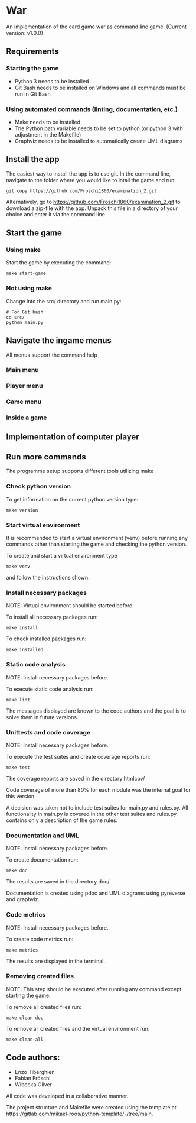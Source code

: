 War
=================

An implementation of the card game war as command line game. (Current version: v1.0.0)



Requirements
--------------------

### Starting the game
* Python 3 needs to be installed
* Git Bash needs to be installed on Windows and all commands must be run in Git Bash

### Using automated commands (linting, documentation, etc.)
* Make needs to be installed
* The Python path variable needs to be set to python (or python 3 with adjustment in the Makefile)
* Graphviz needs to be installed to automatically create UML diagrams


Install the app
--------------------

The easiest way to install the app is to use git. In the command line, navigate to the folder where you would like to intall the game and run:
```
git copy https://github.com/Froschi1860/examination_2.git
```

Alternatively, go to https://github.com/Froschi1860/examination_2.git to download a zip-file with the app. Unpack this file in a directory of your choice and enter it via the command line.


Start the game
-----------------
### Using make

Start the game by executing the command:
```
make start-game
```

### Not using make

Change into the src/ directory and run main.py:
```
# For Git bash
cd src/
python main.py
```


Navigate the ingame menus
-----------------

All menus support the command help

### Main menu



### Player menu


### Game menu


### Inside a game


Implementation of computer player
-----------------------------

Run more commands
------------------
The programme setup supports different tools utilizing make

### Check python version

To get information on the current python version type:
```
make version
```


### Start virtual environment

It is recommended to start a virtual environment (venv) before running any commands other than starting the game and checking the python version.

To create and start a virtual environment type
```
make venv
```
and follow the instructions shown.

### Install necessary packages

NOTE: Virtual environment should be started before.

To install all necessary packages run:
```
make install
```

To check installed packages run:
```
make installed
```


### Static code analysis
NOTE: Install necessary packages before.

To execute static code analysis run:
```
make lint
```

The messages displayed are known to the code authors and the goal is to solve them in future versions.


### Unittests and code coverage
NOTE: Install necessary packages before.

To execute the test suites and create coverage reports run:
```
make test
```

The coverage reports are saved in the directory htmlcov/

Code coverage of more than 80% for each module was the internal goal for this version.

A decision was taken not to include test suites for main.py and rules.py. All functionality in main.py is covered in the other test suites and rules.py contains only a description of the game rules.


### Documentation and UML
NOTE: Install necessary packages before.

To create documentation run:
```
make doc
```

The results are saved in the directory doc/.

Documentation is created using pdoc and UML diagrams using pyreverse and graphviz.


### Code metrics
NOTE: Install necessary packages before.

To create code metrics run:
```
make metrics
```

The results are displayed in the terminal.


### Removing created files
NOTE: This step should be executed after running any command except starting the game.

To remove all created files run:
```
make clean-doc
```

To remove all created files and the virtual environment run:
```
make clean-all
```




Code authors:
-------------------
* Enzo Tiberghien
* Fabian Fröschl
* Wibecka Oliver

All code was developed in a collaborative manner.

The project structure and Makefile were created using the template at https://gitlab.com/mikael-roos/python-template/-/tree/main.
